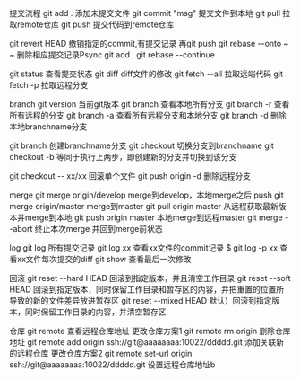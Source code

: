 提交流程
git add . 添加未提交文件
git commit "msg" 提交文件到本地
git pull 拉取remote仓库
git push 提交代码到remote仓库

git revert HEAD 撤销指定的commit,有提交记录 再git push
git rebase --onto <branch name>~<first commit number to remove> <branch name>~<first commit to be kept> <branch name>  删除相应提交记录Psync
git add .
git rebase --continue

git status 查看提交状态
git diff   diff文件的修改
git fetch --all  拉取远端代码
git fetch -p     拉取远程分支

branch
git version  当前git版本
git branch   查看本地所有分支
git branch -r  查看所有远程的分支
git branch -a  查看所有远程分支和本地分支
git branch -d <branchname> 删除本地branchname分支

git branch <branchname>    创建branchname分支
git checkout <branchname>  切换分支到branchname
git checkout -b <branchname>  等同于执行上两步，即创建新的分支并切换到该分支

git checkout -- xx/xx  回滚单个文件
git push origin -d <branchname>  删除远程分支

merge
git merge origin/develop  merge到develop，本地merge之后 push
git merge origin/master   merge到master
git pull origin master  从远程获取最新版本并merge到本地
git push origin master  本地merge到远程master
git merge --abort  终止本次merge 并回到merge前状态

log
git log 所有提交记录
git log xx 查看xx文件的commit记录
$ git log -p xx   查看xx文件每次提交的diff
git show 查看最后一次修改

回滚
git reset --hard HEAD  回滚到指定版本，并且清空工作目录
git reset --soft HEAD  回滚到指定版本，同时保留工作目录和暂存区的内容，并把重置的位置所导致的新的文件差异放进暂存区
git reset --mixed HEAD 默认）回滚到指定版本，同时保留工作目录的内容，并清空暂存区

仓库
git remote  查看远程仓库地址
更改仓库方案1
git remote rm origin 删除仓库地址
git remote add origin ssh://git@aaaaaaaa:10022/ddddd.git 添加关联新的远程仓库
更改仓库方案2
git remote set-url origin ssh://git@aaaaaaaa:10022/ddddd.git 设置远程仓库地址b